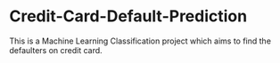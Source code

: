 # Credit-Card-Default-Prediction
This is a Machine Learning Classification project which aims to find the defaulters on credit card.

